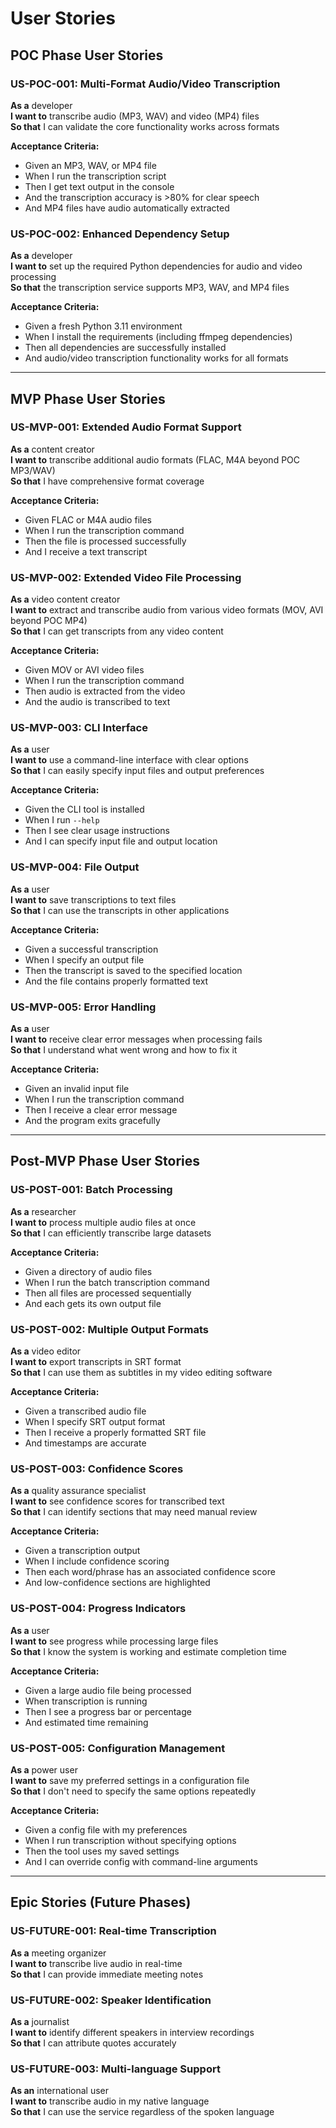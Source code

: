 # User Stories

## POC Phase User Stories

### US-POC-001: Multi-Format Audio/Video Transcription
**As a** developer  
**I want to** transcribe audio (MP3, WAV) and video (MP4) files  
**So that** I can validate the core functionality works across formats  

**Acceptance Criteria:**
- Given an MP3, WAV, or MP4 file
- When I run the transcription script
- Then I get text output in the console
- And the transcription accuracy is >80% for clear speech
- And MP4 files have audio automatically extracted

### US-POC-002: Enhanced Dependency Setup
**As a** developer  
**I want to** set up the required Python dependencies for audio and video processing  
**So that** the transcription service supports MP3, WAV, and MP4 files  

**Acceptance Criteria:**
- Given a fresh Python 3.11 environment
- When I install the requirements (including ffmpeg dependencies)
- Then all dependencies are successfully installed
- And audio/video transcription functionality works for all formats

---

## MVP Phase User Stories

### US-MVP-001: Extended Audio Format Support
**As a** content creator  
**I want to** transcribe additional audio formats (FLAC, M4A beyond POC MP3/WAV)  
**So that** I have comprehensive format coverage  

**Acceptance Criteria:**
- Given FLAC or M4A audio files
- When I run the transcription command
- Then the file is processed successfully
- And I receive a text transcript

### US-MVP-002: Extended Video File Processing
**As a** video content creator  
**I want to** extract and transcribe audio from various video formats (MOV, AVI beyond POC MP4)  
**So that** I can get transcripts from any video content  

**Acceptance Criteria:**
- Given MOV or AVI video files
- When I run the transcription command
- Then audio is extracted from the video
- And the audio is transcribed to text

### US-MVP-003: CLI Interface
**As a** user  
**I want to** use a command-line interface with clear options  
**So that** I can easily specify input files and output preferences  

**Acceptance Criteria:**
- Given the CLI tool is installed
- When I run `--help`
- Then I see clear usage instructions
- And I can specify input file and output location

### US-MVP-004: File Output
**As a** user  
**I want to** save transcriptions to text files  
**So that** I can use the transcripts in other applications  

**Acceptance Criteria:**
- Given a successful transcription
- When I specify an output file
- Then the transcript is saved to the specified location
- And the file contains properly formatted text

### US-MVP-005: Error Handling
**As a** user  
**I want to** receive clear error messages when processing fails  
**So that** I understand what went wrong and how to fix it  

**Acceptance Criteria:**
- Given an invalid input file
- When I run the transcription command
- Then I receive a clear error message
- And the program exits gracefully

---

## Post-MVP Phase User Stories

### US-POST-001: Batch Processing
**As a** researcher  
**I want to** process multiple audio files at once  
**So that** I can efficiently transcribe large datasets  

**Acceptance Criteria:**
- Given a directory of audio files
- When I run the batch transcription command
- Then all files are processed sequentially
- And each gets its own output file

### US-POST-002: Multiple Output Formats
**As a** video editor  
**I want to** export transcripts in SRT format  
**So that** I can use them as subtitles in my video editing software  

**Acceptance Criteria:**
- Given a transcribed audio file
- When I specify SRT output format
- Then I receive a properly formatted SRT file
- And timestamps are accurate

### US-POST-003: Confidence Scores
**As a** quality assurance specialist  
**I want to** see confidence scores for transcribed text  
**So that** I can identify sections that may need manual review  

**Acceptance Criteria:**
- Given a transcription output
- When I include confidence scoring
- Then each word/phrase has an associated confidence score
- And low-confidence sections are highlighted

### US-POST-004: Progress Indicators
**As a** user  
**I want to** see progress while processing large files  
**So that** I know the system is working and estimate completion time  

**Acceptance Criteria:**
- Given a large audio file being processed
- When transcription is running
- Then I see a progress bar or percentage
- And estimated time remaining

### US-POST-005: Configuration Management
**As a** power user  
**I want to** save my preferred settings in a configuration file  
**So that** I don't need to specify the same options repeatedly  

**Acceptance Criteria:**
- Given a config file with my preferences
- When I run transcription without specifying options
- Then the tool uses my saved settings
- And I can override config with command-line arguments

---

## Epic Stories (Future Phases)

### US-FUTURE-001: Real-time Transcription
**As a** meeting organizer  
**I want to** transcribe live audio in real-time  
**So that** I can provide immediate meeting notes  

### US-FUTURE-002: Speaker Identification
**As a** journalist  
**I want to** identify different speakers in interview recordings  
**So that** I can attribute quotes accurately  

### US-FUTURE-003: Multi-language Support
**As an** international user  
**I want to** transcribe audio in my native language  
**So that** I can use the service regardless of the spoken language